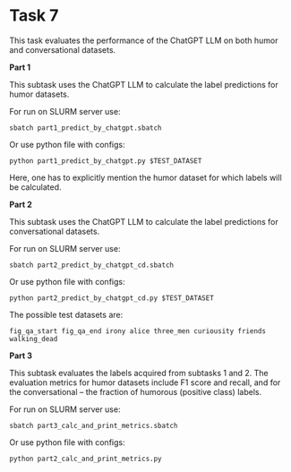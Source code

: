 # Task 7

This task evaluates the performance of the ChatGPT LLM on both humor and conversational datasets.

**Part 1**

This subtask uses the ChatGPT LLM  to calculate the label predictions for humor datasets.

For run on SLURM server use:

```
sbatch part1_predict_by_chatgpt.sbatch
```

Or use python file with configs:

```
python part1_predict_by_chatgpt.py $TEST_DATASET
```

Here, one has to explicitly mention the humor dataset for which labels will be calculated.

**Part 2**

This subtask uses the ChatGPT LLM  to calculate the label predictions for conversational datasets.

For run on SLURM server use:

```
sbatch part2_predict_by_chatgpt_cd.sbatch
```

Or use python file with configs:
```
python part2_predict_by_chatgpt_cd.py $TEST_DATASET
```

The possible test datasets are: 

```
fig_qa_start fig_qa_end irony alice three_men curiousity friends walking_dead
```

**Part 3**

This subtask evaluates the labels acquired from subtasks 1 and 2. The evaluation metrics for humor datasets include F1 score and recall, and for the conversational – the fraction of humorous (positive class) labels.

For run on SLURM server use:

```
sbatch part3_calc_and_print_metrics.sbatch
```

Or use python file with configs:

```
python part2_calc_and_print_metrics.py
```
